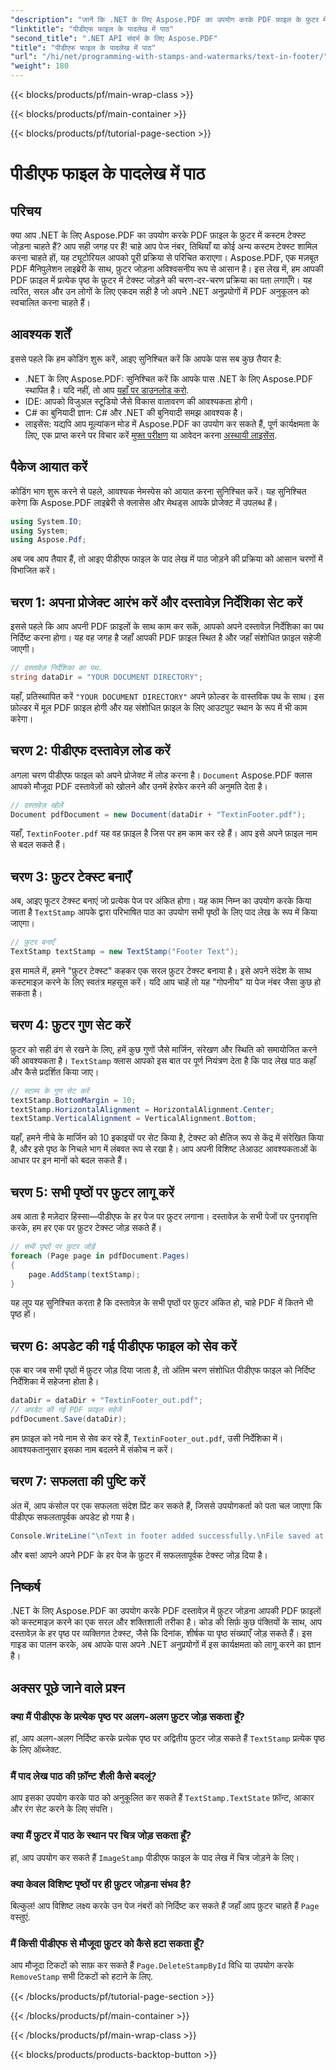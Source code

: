 ```yaml
---
"description": "जानें कि .NET के लिए Aspose.PDF का उपयोग करके PDF फ़ाइल के फ़ुटर में आसानी से टेक्स्ट कैसे जोड़ें। सहज एकीकरण के लिए चरण-दर-चरण मार्गदर्शिका शामिल है।"
"linktitle": "पीडीएफ फाइल के पादलेख में पाठ"
"second_title": ".NET API संदर्भ के लिए Aspose.PDF"
"title": "पीडीएफ फाइल के पादलेख में पाठ"
"url": "/hi/net/programming-with-stamps-and-watermarks/text-in-footer/"
"weight": 180
---
```


{{< blocks/products/pf/main-wrap-class >}}

{{< blocks/products/pf/main-container >}}

{{< blocks/products/pf/tutorial-page-section >}}

# पीडीएफ फाइल के पादलेख में पाठ

## परिचय

क्या आप .NET के लिए Aspose.PDF का उपयोग करके PDF फ़ाइल के फ़ुटर में कस्टम टेक्स्ट जोड़ना चाहते हैं? आप सही जगह पर हैं! चाहे आप पेज नंबर, तिथियाँ या कोई अन्य कस्टम टेक्स्ट शामिल करना चाहते हों, यह ट्यूटोरियल आपको पूरी प्रक्रिया से परिचित कराएगा। Aspose.PDF, एक मज़बूत PDF मैनिपुलेशन लाइब्रेरी के साथ, फ़ुटर जोड़ना अविश्वसनीय रूप से आसान है। इस लेख में, हम आपकी PDF फ़ाइल में प्रत्येक पृष्ठ के फ़ुटर में टेक्स्ट जोड़ने की चरण-दर-चरण प्रक्रिया का पता लगाएँगे। यह त्वरित, सरल और उन लोगों के लिए एकदम सही है जो अपने .NET अनुप्रयोगों में PDF अनुकूलन को स्वचालित करना चाहते हैं।


## आवश्यक शर्तें

इससे पहले कि हम कोडिंग शुरू करें, आइए सुनिश्चित करें कि आपके पास सब कुछ तैयार है:

- .NET के लिए Aspose.PDF: सुनिश्चित करें कि आपके पास .NET के लिए Aspose.PDF स्थापित है। यदि नहीं, तो आप [यहाँ पर डाउनलोड करो](https://releases.aspose.com/pdf/net/).
- IDE: आपको विजुअल स्टूडियो जैसे विकास वातावरण की आवश्यकता होगी।
- C# का बुनियादी ज्ञान: C# और .NET की बुनियादी समझ आवश्यक है।
- लाइसेंस: यद्यपि आप मूल्यांकन मोड में Aspose.PDF का उपयोग कर सकते हैं, पूर्ण कार्यक्षमता के लिए, एक प्राप्त करने पर विचार करें [मुफ्त परीक्षण](https://releases.aspose.com/) या आवेदन करना [अस्थायी लाइसेंस](https://purchase.aspose.com/temporary-license/).

## पैकेज आयात करें

कोडिंग भाग शुरू करने से पहले, आवश्यक नेमस्पेस को आयात करना सुनिश्चित करें। यह सुनिश्चित करेगा कि Aspose.PDF लाइब्रेरी से क्लासेस और मेथड्स आपके प्रोजेक्ट में उपलब्ध हैं।

```csharp
using System.IO;
using System;
using Aspose.Pdf;
```

अब जब आप तैयार हैं, तो आइए पीडीएफ फाइल के पाद लेख में पाठ जोड़ने की प्रक्रिया को आसान चरणों में विभाजित करें।

## चरण 1: अपना प्रोजेक्ट आरंभ करें और दस्तावेज़ निर्देशिका सेट करें

इससे पहले कि आप अपनी PDF फ़ाइलों के साथ काम कर सकें, आपको अपने दस्तावेज़ निर्देशिका का पथ निर्दिष्ट करना होगा। यह वह जगह है जहाँ आपकी PDF फ़ाइल स्थित है और जहाँ संशोधित फ़ाइल सहेजी जाएगी।

```csharp
// दस्तावेज़ निर्देशिका का पथ.
string dataDir = "YOUR DOCUMENT DIRECTORY";
```

यहाँ, प्रतिस्थापित करें `"YOUR DOCUMENT DIRECTORY"` अपने फ़ोल्डर के वास्तविक पथ के साथ। इस फ़ोल्डर में मूल PDF फ़ाइल होगी और यह संशोधित फ़ाइल के लिए आउटपुट स्थान के रूप में भी काम करेगा।

## चरण 2: पीडीएफ दस्तावेज़ लोड करें

अगला चरण पीडीएफ फाइल को अपने प्रोजेक्ट में लोड करना है। `Document` Aspose.PDF क्लास आपको मौजूदा PDF दस्तावेज़ों को खोलने और उनमें हेरफेर करने की अनुमति देता है।

```csharp
// दस्तावेज़ खोलें
Document pdfDocument = new Document(dataDir + "TextinFooter.pdf");
```

यहाँ, `TextinFooter.pdf` यह वह फ़ाइल है जिस पर हम काम कर रहे हैं। आप इसे अपने फ़ाइल नाम से बदल सकते हैं।

## चरण 3: फ़ुटर टेक्स्ट बनाएँ

अब, आइए फूटर टेक्स्ट बनाएं जो प्रत्येक पेज पर अंकित होगा। यह काम निम्न का उपयोग करके किया जाता है `TextStamp` आपके द्वारा परिभाषित पाठ का उपयोग सभी पृष्ठों के लिए पाद लेख के रूप में किया जाएगा।

```csharp
// फ़ुटर बनाएँ
TextStamp textStamp = new TextStamp("Footer Text");
```

इस मामले में, हमने "फ़ुटर टेक्स्ट" कहकर एक सरल फ़ुटर टेक्स्ट बनाया है। इसे अपने संदेश के साथ कस्टमाइज़ करने के लिए स्वतंत्र महसूस करें। यदि आप चाहें तो यह "गोपनीय" या पेज नंबर जैसा कुछ हो सकता है।

## चरण 4: फ़ुटर गुण सेट करें

फ़ुटर को सही ढंग से रखने के लिए, हमें कुछ गुणों जैसे मार्जिन, संरेखण और स्थिति को समायोजित करने की आवश्यकता है। `TextStamp` क्लास आपको इस बात पर पूर्ण नियंत्रण देता है कि पाद लेख पाठ कहाँ और कैसे प्रदर्शित किया जाए।

```csharp
// स्टाम्प के गुण सेट करें
textStamp.BottomMargin = 10;
textStamp.HorizontalAlignment = HorizontalAlignment.Center;
textStamp.VerticalAlignment = VerticalAlignment.Bottom;
```

यहाँ, हमने नीचे के मार्जिन को 10 इकाइयों पर सेट किया है, टेक्स्ट को क्षैतिज रूप से केंद्र में संरेखित किया है, और इसे पृष्ठ के निचले भाग में लंबवत रूप से रखा है। आप अपनी विशिष्ट लेआउट आवश्यकताओं के आधार पर इन मानों को बदल सकते हैं।

## चरण 5: सभी पृष्ठों पर फ़ुटर लागू करें

अब आता है मज़ेदार हिस्सा—पीडीएफ के हर पेज पर फ़ुटर लगाना। दस्तावेज़ के सभी पेजों पर पुनरावृत्ति करके, हम हर एक पर फ़ुटर टेक्स्ट जोड़ सकते हैं।

```csharp
// सभी पृष्ठों पर फ़ुटर जोड़ें
foreach (Page page in pdfDocument.Pages)
{
    page.AddStamp(textStamp);
}
```

यह लूप यह सुनिश्चित करता है कि दस्तावेज़ के सभी पृष्ठों पर फ़ुटर अंकित हो, चाहे PDF में कितने भी पृष्ठ हों।

## चरण 6: अपडेट की गई पीडीएफ फाइल को सेव करें

एक बार जब सभी पृष्ठों में फ़ुटर जोड़ दिया जाता है, तो अंतिम चरण संशोधित पीडीएफ फाइल को निर्दिष्ट निर्देशिका में सहेजना होता है।

```csharp
dataDir = dataDir + "TextinFooter_out.pdf";
// अपडेट की गई PDF फ़ाइल सहेजें
pdfDocument.Save(dataDir);
```

हम फ़ाइल को नये नाम से सेव कर रहे हैं, `TextinFooter_out.pdf`, उसी निर्देशिका में। आवश्यकतानुसार इसका नाम बदलने में संकोच न करें।

## चरण 7: सफलता की पुष्टि करें

अंत में, आप कंसोल पर एक सफलता संदेश प्रिंट कर सकते हैं, जिससे उपयोगकर्ता को पता चल जाएगा कि पीडीएफ सफलतापूर्वक अपडेट हो गया है।

```csharp
Console.WriteLine("\nText in footer added successfully.\nFile saved at " + dataDir);
```

और बस! आपने अपने PDF के हर पेज के फ़ुटर में सफलतापूर्वक टेक्स्ट जोड़ दिया है।

## निष्कर्ष

.NET के लिए Aspose.PDF का उपयोग करके PDF दस्तावेज़ में फ़ुटर जोड़ना आपकी PDF फ़ाइलों को कस्टमाइज़ करने का एक सरल और शक्तिशाली तरीका है। कोड की सिर्फ़ कुछ पंक्तियों के साथ, आप दस्तावेज़ के हर पृष्ठ पर व्यक्तिगत टेक्स्ट, जैसे कि दिनांक, शीर्षक या पृष्ठ संख्याएँ जोड़ सकते हैं। इस गाइड का पालन करके, अब आपके पास अपने .NET अनुप्रयोगों में इस कार्यक्षमता को लागू करने का ज्ञान है।

## अक्सर पूछे जाने वाले प्रश्न

### क्या मैं पीडीएफ के प्रत्येक पृष्ठ पर अलग-अलग फ़ुटर जोड़ सकता हूँ?  
हां, आप अलग-अलग निर्दिष्ट करके प्रत्येक पृष्ठ पर अद्वितीय फ़ुटर जोड़ सकते हैं `TextStamp` प्रत्येक पृष्ठ के लिए ऑब्जेक्ट.

### मैं पाद लेख पाठ की फ़ॉन्ट शैली कैसे बदलूं?  
आप इसका उपयोग करके पाठ को अनुकूलित कर सकते हैं `TextStamp.TextState` फ़ॉन्ट, आकार और रंग सेट करने के लिए संपत्ति।

### क्या मैं फ़ुटर में पाठ के स्थान पर चित्र जोड़ सकता हूँ?  
हां, आप उपयोग कर सकते हैं `ImageStamp` पीडीएफ फाइल के पाद लेख में चित्र जोड़ने के लिए।

### क्या केवल विशिष्ट पृष्ठों पर ही फ़ुटर जोड़ना संभव है?  
बिल्कुल! आप विशिष्ट लक्ष्य करके उन पेज नंबरों को निर्दिष्ट कर सकते हैं जहाँ आप फ़ुटर चाहते हैं `Page` वस्तुएं.

### मैं किसी पीडीएफ से मौजूदा फ़ुटर को कैसे हटा सकता हूँ?  
आप मौजूदा टिकटों को साफ़ कर सकते हैं `Page.DeleteStampById` विधि या उपयोग करके `RemoveStamp` सभी टिकटों को हटाने के लिए.

{{< /blocks/products/pf/tutorial-page-section >}}

{{< /blocks/products/pf/main-container >}}

{{< /blocks/products/pf/main-wrap-class >}}

{{< blocks/products/products-backtop-button >}}